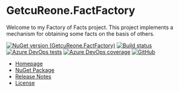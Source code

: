 # GetcuReone.FactFactory

Welcome to my Factory of Facts project. This project implements a mechanism for obtaining some facts on the basis of others.

[![NuGet version (GetcuReone.FactFactory)](https://img.shields.io/nuget/v/GetcuReone.FactFactory.svg?style=flat-square)](https://www.nuget.org/packages/GetcuReone.FactFactory/)
[![Build status](https://dev.azure.com/GetcuReone-Studio/OpenSource-Projects/_apis/build/status/master-FactFactory?branchName=master)](https://dev.azure.com/GetcuReone-Studio/OpenSource-Projects/_build/latest?definitionId=23)
[![Azure DevOps tests](https://img.shields.io/azure-devops/tests/GetcuReone-Studio/OpenSource-Projects/23?label=Unit%20tests)](https://dev.azure.com/GetcuReone-Studio/OpenSource-Projects/_build/latest?definitionId=23)
[![Azure DevOps coverage](https://img.shields.io/azure-devops/coverage/GetcuReone-Studio/OpenSource-Projects/23?label=Code%20coverage)](https://dev.azure.com/GetcuReone-Studio/OpenSource-Projects/_build/latest?definitionId=21)
[![GitHub](https://img.shields.io/github/license/GetcuReone/FactFactory)](https://github.com/GetcuReone/FactFactory/blob/master/LICENSE)

- [Homepage](https://github.com/GetcuReone/FactFactory/wiki)
- [NuGet Package](https://www.nuget.org/packages/GetcuReone.FactFactory/)
- [Release Notes](https://github.com/GetcuReone/FactFactory/releases)
- [License](LICENSE.txt)